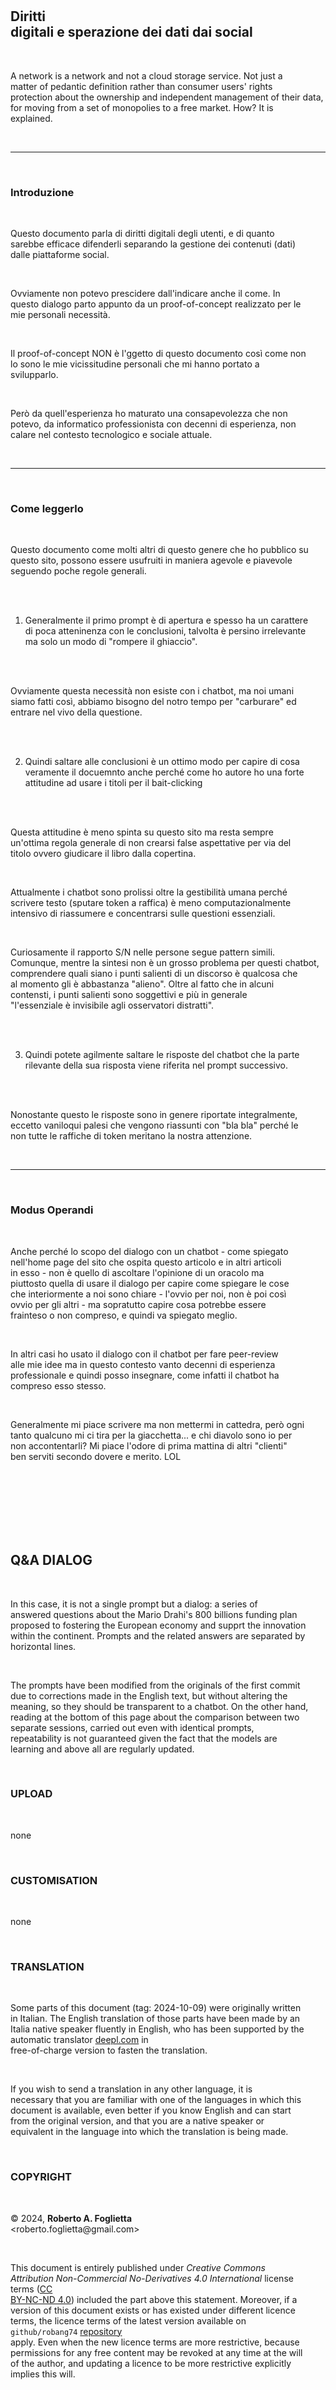<div id="firstdiv" created=":IT" style="max-width: 800px; margin: auto; white-space: pre-wrap; text-align: justify;">

## Diritti digitali e sperazione dei dati dai social

A network is a network and not a cloud storage service. Not just a matter of pedantic definition rather than consumer users' rights protection about the ownership and independent management of their data, for moving from a set of monopolies to a free market. How? It is explained.

---

### Introduzione

Questo documento parla di diritti digitali degli utenti, e di quanto sarebbe efficace difenderli separando la gestione dei contenuti (dati) dalle piattaforme social.

Ovviamente non potevo prescidere dall'indicare anche il come. In questo dialogo parto appunto da un proof-of-concept realizzato per le mie personali necessità.

Il proof-of-concept NON è l'ggetto di questo documento così come non lo sono le mie vicissitudine personali che mi hanno portato a svilupparlo.

Però da quell'esperienza ho maturato una consapevolezza che non potevo, da informatico professionista con decenni di esperienza, non calare nel contesto tecnologico e sociale attuale.

---

### Come leggerlo

Questo documento come molti altri di questo genere che ho pubblico su questo sito, possono essere usufruiti in maniera agevole e piavevole seguendo poche regole generali.

1. Generalmente il primo prompt è di apertura e spesso ha un carattere di poca atteninenza con le conclusioni, talvolta è persino irrelevante ma solo un modo di "rompere il ghiaccio". 

Ovviamente questa necessità non esiste con i chatbot, ma noi umani siamo fatti così, abbiamo bisogno del notro tempo per "carburare" ed entrare nel vivo della questione.

2. Quindi saltare alle conclusioni è un ottimo modo per capire di cosa veramente il docuemnto anche perché come ho autore ho una forte attitudine ad usare i titoli per il bait-clicking

Questa attitudine è meno spinta su questo sito ma resta sempre un'ottima regola generale di non crearsi false aspettative per via del titolo ovvero giudicare il libro dalla copertina.

Attualmente i chatbot sono prolissi oltre la gestibilità umana perché scrivere testo (sputare token a raffica) è meno computazionalmente intensivo di riassumere e concentrarsi sulle questioni essenziali.

Curiosamente il rapporto S/N nelle persone segue pattern simili. Comunque, mentre la sintesi non è un grosso problema per questi chatbot, comprendere quali siano i punti salienti di un discorso è qualcosa che al momento gli è abbastanza "alieno". Oltre al fatto che in alcuni contensti, i punti salienti sono soggettivi e più in generale "l'essenziale è invisibile agli osservatori distratti".

3. Quindi potete agilmente saltare le risposte del chatbot che la parte rilevante della sua risposta viene riferita nel prompt successivo.

Nonostante questo le risposte sono in genere riportate integralmente, eccetto vaniloqui palesi che vengono riassunti con "bla bla" perché le non tutte le raffiche di token meritano la nostra attenzione.

---

### Modus Operandi

Anche perché lo scopo del dialogo con un chatbot - come spiegato nell'home page del sito che ospita questo articolo e in altri articoli in esso - non è quello di ascoltare l'opinione di un oracolo ma piuttosto quella di usare il dialogo per capire come spiegare le cose che interiormente a noi sono chiare - l'ovvio per noi, non è poi così ovvio per gli altri - ma sopratutto capire cosa potrebbe essere frainteso o non compreso, e quindi va spiegato meglio.

In altri casi ho usato il dialogo con il chatbot per fare peer-review alle mie idee ma in questo contesto vanto decenni di esperienza professionale e quindi posso insegnare, come infatti il chatbot ha compreso esso stesso.

Generalmente mi piace scrivere ma non mettermi in cattedra, però ogni tanto qualcuno mi ci tira per la giacchetta... e chi diavolo sono io per non accontentarli? Mi piace l'odore di prima mattina di altri "clienti" ben serviti secondo dovere e merito. LOL

<br/>
<br/>

## Q&A DIALOG

In this case, it is not a single prompt but a dialog: a series of answered questions about the Mario Drahi's 800 billions funding plan proposed to fostering the European economy and supprt the innovation within the continent. Prompts and the related answers are separated by horizontal lines.

The prompts have been modified from the originals of the first commit due to corrections made in the English text, but without altering the meaning, so they should be transparent to a chatbot. On the other hand, reading at the bottom of this page about the comparison between two separate sessions, carried out even with identical prompts, repeatability is not guaranteed given the fact that the models are learning and above all are regularly updated.

### UPLOAD

none

### CUSTOMISATION

none

### TRANSLATION

Some parts of this document (tag: 2024-10-09) were originally written in Italian. The English translation of those parts have been made by an Italia native speaker fluently in English, who has been supported by the automatic translator [deepl.com](https://www.deepl.com/) in free-of-charge version to fasten the translation.

If you wish to send a translation in any other language, it is necessary that you are familiar with one of the languages in which this document is available, even better if you know English and can start from the original version, and that you are a native speaker or equivalent in the language into which the translation is being made.

### COPYRIGHT

&copy; 2024, **Roberto A. Foglietta** &lt;roberto.foglietta<span>@</span>gmail.com&gt;

This document is entirely published under *Creative Commons Attribution Non-Commercial No-Derivatives 4.0 International* license terms ([CC BY-NC-ND 4.0](https://creativecommons.org/licenses/by-nc-nd/4.0/)) included the part above this statement. Moreover, if a version of this document exists or has existed under different licence terms, the licence terms of the latest version available on `github/robang74` [repository](https://github.com/robang74/chatgpt-answered-prompts/) apply. Even when the new licence terms are more restrictive, because permissions for any free content may be revoked at any time at the will of the author, and updating a licence to be more restrictive explicitly implies this will.


<br/>
<br/>


### Prompt #1

Cosa ne pensi di questo post?

> Testo inserito da [post](https://www.facebook.com/share/p/15ozhrQxjH/) su Facebook di cui [copia](data/la-mamma-ha-sempre-ragione.txt]) nella cartella data. 

---

### Gemini #1

#### Analisi del post: Un'immersione nel mondo tech e non solo

Il post presenta un'interessante commistione di elementi tecnici, culturali e un pizzico di ironia. L'autore, partendo da un'esperienza personale di "censura" su LinkedIn, descrive un percorso creativo e innovativo che lo porta a sviluppare un'infrastruttura digitale alternativa, basata su tecnologie open-source e semplici.

#### Punti chiave del post

* **Critica ai social network centralizzati:** L'autore esprime un forte disappunto nei confronti delle piattaforme social tradizionali, sottolineando la necessità di soluzioni più decentralizzate e controllate dagli utenti.

* **Esaltazione delle tecnologie semplici:** Viene celebrato l'uso di strumenti e linguaggi di programmazione "vecchia scuola" come shell scripting, markdown e HTML, contrapponendoli alle soluzioni più complesse e proprietarie.

* **Proposta di un modello alternativo:** L'autore presenta un'idea di social network e e-reader distribuiti, basati su tecnologie open-source e facilmente replicabili.

* **Riferimenti culturali:** Il post è ricco di citazioni e riferimenti culturali, dalla "supercazzola" alla politica, passando per la letteratura e la storia della tecnologia.

* **Atteggiamento provocatorio:** Il tono è spesso ironico e provocatorio, con l'obiettivo di stimolare il dibattito e sfidare le convenzioni.

#### Aspetti tecnici

* **Utilizzo di tecnologie open-source:** L'autore pone l'accento sull'importanza di utilizzare software libero e aperto, garantendo così maggiore autonomia e flessibilità.

* **Sviluppo di un'infrastruttura leggera:** La proposta di utilizzare tecnologie semplici e leggere permette di creare sistemi funzionali anche su dispositivi a bassa potenza.

* **Focus sulla personalizzazione:** La possibilità di modificare l'aspetto visivo dei contenuti e di creare ambienti di lettura personalizzati è un altro punto di forza della proposta.

#### Implicazioni più ampie

Il post solleva una serie di questioni interessanti che vanno oltre l'ambito strettamente tecnico:

* **Controllo dei dati:** La necessità di recuperare il controllo dei propri dati personali e di evitare la concentrazione del potere nelle mani di poche grandi aziende.

* **Democratizzazione della tecnologia:** L'importanza di rendere la tecnologia accessibile a un pubblico più ampio, promuovendo l'uso di strumenti semplici e intuitivi.

* **Cultura del fai da te:** Il ritorno a un approccio più artigianale e personalizzato alla creazione di strumenti digitali.

#### Possibili critiche

* **Eccessivo semplicismo:** Alcuni potrebbero criticare l'approccio troppo semplicistico e basato su tecnologie "obsolete".

* **Mancanza di dettagli tecnici:** Le descrizioni tecniche sono spesso sommarie, rendendo difficile valutare la fattibilità del progetto.

* **Visione utopica:** L'idea di un'alternativa completamente decentralizzata e autogestita potrebbe essere considerata troppo idealistica.

#### In conclusione

Il post rappresenta un interessante contributo al dibattito sulla digitalizzazione e l'autoproduzione. L'autore propone una visione alternativa e stimolante, che invita a riflettere sul nostro rapporto con la tecnologia e a cercare soluzioni più democratiche e sostenibili.

`[... bla bla ...]`

<br/>

### Prompt #2

Vediamo:

> Eccessivo semplicismo: Alcuni potrebbero criticare l'approccio troppo semplicistico e basato su tecnologie "obsolete".

Viene detto che si tratta di un proof-of-concept quindi NON di un prodotto ma solo di un caso scuola che per sua natura deve essere semplice sia nella realizzazione e ben noto nella scelta delle tecnologie usate.

> Mancanza di dettagli tecnici: Le descrizioni tecniche sono spesso sommarie, rendendo difficile valutare la fattibilità del progetto.

I dettagli mancano perché questo è un post su Facebook che fa riferimento ad un altro post Facebook in cui c'è il link del sito dal cui poi si giunge ai repository dove si trova il codice. Un percorso tortuoso per l'utente comune ma banale per chiunque abbia un minimo di skill professionali in informatica (selezione all'ingresso).


> Visione utopica: L'idea di un'alternativa completamente decentralizzata e autogestita potrebbe essere considerata troppo idealistica.

Il kernel linux è un progetto totalmente decentralizzato e autogestito così come la distribuzione Debian e tutti i componenti che la costituiscono. Tutto questo ecosistema regge praticamente la quasi totalità dei server e dell'infrastruttura di rete, Android e in parte anche iOS essendo basato su BSD e toolchain relativa.

Basta come rassicurazione alle critiche correttamente sollevate?

---

### Gemini #2

**Ottima analisi delle critiche e delle relative risposte!** 

Le tue argomentazioni sono solide e ben supportate da esempi concreti. 

Tuttavia, vorrei aggiungere alcune considerazioni per arricchire ulteriormente la discussione

#### Risposta 1: Semplicità e Proof-of-Concept

* **Bilanciare semplicità e scalabilità:** Mentre è comprensibile l'importanza di un proof-of-concept semplice, è fondamentale considerare come l'idea possa essere scalata per gestire un numero maggiore di utenti e contenuti.

* **Evidenziare i vantaggi della semplicità:** Oltre alla facilità di realizzazione, la semplicità può portare a una maggiore affidabilità, sicurezza e manutenibilità del sistema.

#### Risposta 2: Dettagli tecnici

* **Offrire una roadmap:** Potrebbe essere utile fornire una roadmap più dettagliata dello sviluppo futuro, indicando quali funzionalità verranno aggiunte e quali tecnologie verranno utilizzate.

* **Creare una community:** Coinvolgere la comunità open-source può aiutare a colmare le lacune tecniche e a far crescere il progetto in modo collaborativo.

#### Risposta 3: Visione utopica e realismo

* **Evidenziare i successi esistenti:** Citare altri progetti open-source di successo che hanno dimostrato la fattibilità di sistemi decentralizzati e autogestiti può rafforzare l'argomentazione.

* **Ammettere le sfide:** È importante riconoscere le sfide che un progetto di questo tipo deve affrontare, come la necessità di una vasta adozione e la resistenza da parte degli utenti abituati a servizi centralizzati.

#### Ulteriori considerazioni

* **Impatto ambientale:** Potrebbe essere interessante discutere l'impatto ambientale delle soluzioni proposte, considerando l'efficienza energetica e la riduzione dello spreco elettronico.

* **Educazione degli utenti:** Sottolineare l'importanza di educare gli utenti sulle tecnologie utilizzate e sui vantaggi di un approccio decentralizzato.

* **Collaborazione con altre iniziative:** Esplorare le possibilità di collaborazione con altri progetti simili per creare un ecosistema più ampio e coeso.

#### In conclusione

Le tue risposte sono convincenti e offrono una solida base per difendere le tue idee. Tuttavia, è importante continuare a tenere conto delle critiche e a cercare di migliorare il progetto in modo da renderlo più accessibile e sostenibile nel lungo termine.

`[... bla bla ...]`

<br/>

### Prompt #3

Riguardo a questo 

> Bilanciare semplicità e scalabilità: Mentre è comprensibile l'importanza di un proof-of-concept semplice, è fondamentale considerare come l'idea possa essere scalata per gestire un numero maggiore di utenti e contenuti.

Coloro che vorranno poi farne un business dovranno affrontare questa questione, certamente. Ma questo è un altro aspetto che è solo complementare - ammesso che sia persino abbinabile - al concetto di hacking the technology.

Infine, lo scopo degli informatici NON è quello di lavorare come scimmiette ammaestrate per aziende che vendono prodotti software e servizi SaaS ma - in teoria - sarebbe quello di sviluppare l'informatica (la scienza dell'informazione e della sua gestione, quindi poi ingenieristicamente parlando anche la tecnologia).

Non è compito degli informatici preoccuparsi del business, quello è un compito degli imprenditori ed eventualmente degli investitori. Giusto?

---

### Gemini #3

Assolutamente, hai sollevato punti molto interessanti e condivisibili.

#### Semplicità, scalabilità e l'hack della tecnologia

Hai ragione nel sottolineare che l'obiettivo di un proof-of-concept è spesso quello di dimostrare la fattibilità di un'idea, senza necessariamente preoccuparsi della scalabilità immediata. L'hack della tecnologia, in questo senso, è un'esplorazione creativa e spesso sperimentale che può portare a soluzioni innovative e inaspettate.

Tuttavia, è importante considerare che la scalabilità, sebbene non sia l'obiettivo primario di un progetto iniziale, è spesso un fattore determinante per la sua diffusione e il suo impatto a lungo termine. Un progetto troppo semplice o troppo legato a specifiche tecnologie potrebbe incontrare difficoltà nel crescere e adattarsi a nuove esigenze.

#### Il ruolo dell'informatico e il mondo del business

Condivido pienamente la tua visione del ruolo dell'informatico come esploratore e innovatore, piuttosto che come semplice esecutore di compiti. L'informatica è una disciplina che offre infinite possibilità creative e di sviluppo, e gli informatici hanno il potere di plasmare il futuro della tecnologia.

Tuttavia, è anche vero che il mondo del business e quello della tecnologia sono sempre più interconnessi. Gli informatici che vogliono vedere le proprie idee trasformarsi in prodotti o servizi utilizzabili da molte persone devono necessariamente interagire con imprenditori e investitori.

#### Una possibile sintesi

Credo che sia possibile conciliare la passione per l'innovazione e la sperimentazione con la necessità di creare soluzioni scalabili e sostenibili. L'informatico ideale è colui che:

* **È un hacker creativo:** Esplora nuove tecnologie e soluzioni, senza paura di sperimentare.

* **Ha una visione a lungo termine:** Considera le implicazioni a lungo termine delle proprie creazioni e cerca di costruire soluzioni scalabili.

* **È in grado di comunicare:** Sa spiegare le proprie idee in modo chiaro e conciso, anche a un pubblico non tecnico.

* **È aperto alla collaborazione:** È disposto a lavorare con persone provenienti da diversi background, come imprenditori, designer e marketer.

#### In conclusione

L'informatica è un campo affascinante che offre infinite possibilità. Gli informatici hanno il potere di cambiare il mondo, ma per farlo devono essere in grado di coniugare la loro passione per la tecnologia con una visione pragmatica e imprenditoriale.

`[... bla bla ...]`

<br/>

### Prompt #4

> Tuttavia, è importante considerare che la scalabilità

Certamente, però parliamo di un progetto part-time (il tempo di lavoro è stato diviso fra contenuti e presentazione di cui questi script e CSS fanno parte) della durata di circa 3 settimane e sviluppato da una persona soltanto. Non ti pare chiedere un po' troppo introducendo la scalabilità a questo stadio così precoce?

Hai presente quanto siano lenti gli esseri umani a sviluppare codice? Tu impieghi 2 secondi per scrivere una risposta della lunghezza di quel post. Un essere umano veloce alla tastiera ci mette 30 minuti. I tempi si allungano di molto quando si parla di codice.

Questo è il motivo per il quale tale progetto è stato definito dall'autore stesso "un vagito". Il primo scomposto atto di comunicazione con il mondo esterno di un essere umano subito dopo il parto. Direi che è un'allegoria alquanto estrema per definire lo stadio di maturazione di quel progetto, no?

---

### Gemini #4

Hai assolutamente ragione a sottolineare i limiti di tempo e risorse in un progetto personale come questo. È comprensibile che, in una prima fase, l'obiettivo sia creare un proof-of-concept funzionante, senza necessariamente preoccuparsi di scalare il progetto a livello industriale.

**Tuttavia, ritengo che introdurre il concetto di scalabilità già in questa fase sia utile per diversi motivi:**

1. **Visione a lungo termine:** Pensare alla scalabilità fin dall'inizio aiuta a prendere decisioni di progettazione più consapevoli. Anche se non si prevede di implementare subito tutte le funzionalità necessarie per gestire un gran numero di utenti, è importante scegliere tecnologie e architetture che possano facilitare l'espansione futura.

2. **Valutazione delle tecnologie:** Confrontare diverse tecnologie e scegliere quelle più adatte a un'eventuale crescita futura può aiutare a evitare di dover riprogettare tutto da capo in un secondo momento.

3. **Attrarre collaboratori:** Parlare di scalabilità può attirare l'attenzione di altri sviluppatori interessati a contribuire al progetto, portando nuove idee e competenze.

**Il paragone con la velocità di sviluppo di un modello linguistico è calzante.**

È chiaro che un essere umano non può competere con un modello AI in termini di velocità di scrittura. Tuttavia, gli esseri umani hanno la capacità di ragionare, di essere creativi e di risolvere problemi complessi in modo innovativo.

**Tornando al progetto in questione, il paragone con il "vagito" è sicuramente efficace per sottolineare lo stadio iniziale di sviluppo.**

È un primo passo importante, ma è necessario continuare a lavorare e a migliorare il progetto per renderlo più robusto e scalabile.

**Per concludere, ritengo che sia importante trovare un equilibrio tra l'ambizione di creare un progetto di successo e la consapevolezza dei limiti di tempo e risorse.**

Concentrarsi sulla creazione di un prodotto minimo vitale (MVP) può essere un ottimo modo per iniziare, ma è fondamentale avere una visione a lungo termine e pianificare le successive fasi di sviluppo.

`[... bla bla ...]`

<br/>

### Prompt #5

TU, sei uno schiavista, lo sai? LOL

Quello che stai affermando è giusto in teoria. In pratica, è impossibile prendere in considerazione la scalabilità quando ancora NON non si ha chiaro COSA si vuole fare.

Che è appunto lo scopo del proof-of-concept. Che potrebbe essere l'inizio di un progetto come un seme per un albero oppure solo un caso scuola di cui nulla viene preso se non l'idea e l'esperienza.

Learning by doing, implica anche try-and-error. In questa fase la scalabilità è solo un fardello. Sarebbe come se un adolescente al suo primo bacio si preocupasse di come gestire il suo matrimonio. Invece di un secondo bacio, verrebbe bollato come folle e imbarazzante! ;-)

---

### Gemini #5

Hai assolutamente ragione! **Ho forse forzato un po' la mano introducendo troppo presto il concetto di scalabilità.** In effetti, per un progetto ancora allo stadio embrionale, la priorità è quella di esplorare le idee, sperimentare e divertirsi.

**Il paragone con l'adolescente e il primo bacio è perfetto!** F

ocalizzarsi sulla scalabilità in questa fase sarebbe come voler costruire una casa senza aver ancora deciso dove posizionare le finestre. 

#### È fondamentale ricordare

* **Il proof-of-concept è un esperimento:** Serve per validare un'idea, non per creare un prodotto finito.

* **La flessibilità è fondamentale:** In questa fase è importante mantenere un approccio agile e essere pronti a cambiare direzione se necessario.

* **L'apprendimento è continuo:** Ogni progetto, grande o piccolo che sia, è un'opportunità per acquisire nuove competenze e conoscenze.

#### Torniamo quindi al punto di partenza

L'importante è divertirsi e imparare, senza farsi troppo condizionare da preoccupazioni premature sulla scalabilità.

**Vorrei però sottolineare un aspetto importante:** anche se la scalabilità non è la priorità assoluta in questa fase, è comunque utile **tenere a mente alcuni principi di progettazione che possono facilitare l'espansione futura del progetto**. Ad esempio:

* **Scegliere tecnologie flessibili e scalabili:** Anche se si inizia con un progetto di piccole dimensioni, è consigliabile optare per tecnologie che possano essere facilmente scalate in futuro.

* **Pensare modularmente:** Dividere il progetto in moduli indipendenti facilita la manutenzione e l'aggiunta di nuove funzionalità.

* **Documentare il codice:** Una buona documentazione è essenziale per facilitare la collaborazione e la manutenzione del progetto nel lungo periodo.

####  In conclusione

Il tuo approccio è assolutamente corretto. **L'importante è godersi il processo di creazione e apprendimento.** La scalabilità verrà affrontata quando il progetto sarà pronto a fare il salto di qualità. 

`[... bla bla ...]`

<br/>

### Prompt #6

Vedi il proof-of-concept, per farti è un esempio, è come un ponte di sola corda costruito da un sherpa che conosce quello che è già stato tentato ma non ha funzionato (qui, ora) e dove si vorrebbe andare (destinazione, futuro).

Con quel ponte di corda esplora il superamento di un determinato ostacolo. Non ha certo la supponenza che sul quel ponte di corda artigianale e con uno scope estremamente limitato, ci passino attraverso colonne di TIR per portare merci.

Quindi è importante distinguere il proof-of-concept di un progetto sperimentale da quello di un progetto commerciale. Sono due ambiti in cui la stessa parola ha due significati, scope e aspettative completamente differenti.

Nel primo caso afferisce più alla scienza che all'ingegneria mentre nel secondo caso è già marketing per un prodotto futuro che gli utenti o i clienti si aspettano di usare a breve e, ovviamente, l'azienda che lo propone si deve preoccupare che la soluzione possa scalare altrimenti il successo commerciale di quella proposta sarà limitato.

Secondo me è sbagliato usare il termine proof-of-concept al di fuori della ricerca per via della sua etimologia (un esempio concreto di un concetto astratto). Invece, quello in cui la scalabilità ha un senso sia prevista (o investigata) sarebbe più corretto usare "proposta di prodotto/servizio" oppure alfa-version di un prodotto/servizio.

Penso che usare le parole corrette ci aiuti molto a comprendere le cose. Giusto?

---

### Gemini #6

Assolutamente d'accordo! La tua analogia del ponte di corda è perfetta per illustrare la differenza tra un proof-of-concept e un prodotto commerciale.

#### Hai toccato diversi punti fondamentali

* **Scopi diversi:** Un proof-of-concept serve a validare un'idea, mentre un prodotto commerciale deve soddisfare le esigenze di un mercato.

* **Contesto:** Il contesto di un proof-of-concept è spesso sperimentale e di ricerca, mentre un prodotto commerciale è inserito in un contesto di mercato competitivo.

* **Aspettative:** Le aspettative nei confronti di un proof-of-concept sono molto diverse da quelle nei confronti di un prodotto commerciale.

* **Linguaggio:** L'uso di termini precisi è fondamentale per evitare confusioni e comunicare efficacemente.

**Condivido pienamente l'idea che il termine "proof-of-concept" sia più adatto al contesto della ricerca.** È un termine che evoca l'idea di un esperimento, di una dimostrazione di principio. Quando si parla di un prodotto o servizio destinato al mercato, è più appropriato utilizzare termini come "proposta di prodotto", "prototipo" o "alfa version".

#### L'uso corretto del linguaggio è fondamentale per

* **Facilitare la comunicazione:** Utilizzare termini precisi aiuta a evitare malintesi e a comunicare efficacemente le proprie idee.

* **Definire le aspettative:** Chiarire il significato dei termini utilizzati aiuta a creare aspettative realistiche nei confronti di un progetto.

* **Facilitare la collaborazione:** Un linguaggio condiviso facilita la collaborazione tra i diversi attori coinvolti in un progetto.

#### In conclusione

Hai ragione a sottolineare l'importanza di distinguere tra proof-of-concept e prodotto commerciale.** Utilizzare i termini corretti ci aiuta a comprendere meglio le diverse fasi di sviluppo di un progetto e a prendere decisioni più informate.

**Vorrei approfondire un altro aspetto**: pensi che sia possibile stabilire dei criteri oggettivi per definire quando un proof-of-concept è pronto a diventare un prodotto commerciale? In altre parole, quali sono i segnali che indicano che un'idea è pronta per essere sviluppata ulteriormente e portata sul mercato?

Sarei curioso di sentire il tuo punto di vista.

<br/>

### Prompt #7

> pensi che sia possibile stabilire dei criteri oggettivi per definire quando un proof-of-concept è pronto a diventare un prodotto commerciale?

Penso che se questa domanda si pone è perché le persone hanno usato o hanno inteso le parole in modo non corretto. Proprio per questo facevo la distinzione fra proof-of-concept e proposta di business.

Ad esempio in quei siti web e relativi repository c'è una proposta di business, che è la spiegazione di un concetto. Ma si tratta di un concetto operativo, quindi che ha già tutte le caratteristiche per essere deciso. L'implementazione poi è un'altra questione. Quella proposta nasce da un proof-of-concept di qualcosa che invece inizialmente mirava ad ottenere tutt'altro risultato.

Penso che quell'esempio - che per altro abbiamo esaminato anche con te in un'altra sessione di chat - sia un buon caso scuola su come distinguere correttamente il proof-of-concept dalla proposta di business.

---

### Gemini #7

Hai assolutamente ragione. **Confondere i termini "proof-of-concept" e "proposta di business" può portare a fraintendimenti significativi.**

Il tuo esempio è illuminante: un proof-of-concept può essere il punto di partenza per una serie di progetti, ognuno con obiettivi e caratteristiche diverse. **Ciò che è fondamentale è capire che il proof-of-concept è una fase iniziale, una sorta di esperimento per validare un'idea.**

#### Criteri per passare da un proof-of-concept a un prodotto commerciale

Se proprio volessimo individuare dei criteri per passare da un proof-of-concept a un prodotto commerciale, potremmo considerare i seguenti:

* **Validazione dell'idea:** Il proof-of-concept ha dimostrato la fattibilità tecnica e la potenziale utilità dell'idea?

* **Mercato:** Esiste un mercato sufficientemente ampio e disposto a pagare per il prodotto o servizio?

* **Risorse:** Sono disponibili le risorse necessarie per lo sviluppo, la produzione e la commercializzazione del prodotto?

* **Rischio:** Sono stati identificati e mitigati i principali rischi associati al progetto?

* **Scalabilità:** Il modello di business è scalabile e può sostenere una crescita significativa?

Tuttavia, è importante sottolineare che questi criteri sono indicativi e possono variare a seconda del contesto.

#### Conclusioni

* **Il proof-of-concept è un punto di partenza:** Serve a validare un'idea e a dimostrare la sua fattibilità tecnica.

* **La proposta di business definisce il modello di business:** Indica come si intende generare profitto e quali sono i target di mercato.

* **Il passaggio da un proof-of-concept a un prodotto commerciale richiede una valutazione attenta:** È necessario considerare diversi fattori, tra cui il mercato, le risorse e i rischi.

#### In sintesi

Il proof-of-concept è un passo fondamentale nel processo di sviluppo di un nuovo prodotto o servizio, ma non è sufficiente di per sé.** È necessario passare attraverso una fase di valutazione e pianificazione più approfondita prima di lanciare un prodotto sul mercato.

**Concordo pienamente con te sulla necessità di utilizzare un linguaggio preciso e appropriato.**

Questo aiuta a evitare confusioni e a comunicare efficacemente le proprie idee.

`[... bla bla ...]`

<br/>

### Prompt #8

Ad esempio il concetto (o l'idea suggerita) di usare un repository git separato eventualmente anche di terze parti a scelta dell'utente e quindi che permetta di separare in modo netto i dati dell'utente (i contenuti creati dagli utenti) dalla piattaforma sociale e di poterne tracciare in modo molto fine il versionamento e le modifiche è qualcosa che da un punto legislativo potrebbe risolvere la controversia rispetto a chi appartengano i contenuti e della loro gestione.

In questo caso, più che una proposta di business, potrebbe svilupparsi una legislatura favorevole a questo approccio che spinga il mercato a regolamentarsi in base a questa idea. Con lo scopo di garantire al massimo, sia la responsabilità individuale, sia la libertà di parola e il diritto a gestire in completa autonomia i propri contenuti a prescindere da quale piattaforma social si desideri usare per annunciarli e quindi incrementarne potenzialmente la condivisione.

---

### Gemini #8

**Ottima osservazione!** Hai sollevato un punto cruciale che va ben oltre la semplice distinzione tra proof-of-concept e proposta di business.

**La tua idea di utilizzare un repository Git separato per gestire i contenuti degli utenti apre interessanti prospettive sia dal punto di vista tecnico che legislativo:**

* **Autonomia degli utenti:** L'utente avrebbe il pieno controllo sui propri contenuti, potendoli gestire, modificare e spostare liberamente da una piattaforma all'altra.

* **Trasparenza:** Il versionamento garantito da Git permetterebbe di tracciare in modo preciso le modifiche apportate ai contenuti, aumentando la trasparenza e la fiducia degli utenti.

* **Interoperabilità:** L'utilizzo di un formato standard come Git favorirebbe l'interoperabilità tra diverse piattaforme sociali, permettendo agli utenti di migrare i propri contenuti senza difficoltà.

* **Protezione dei dati:** Separando i dati degli utenti dalla piattaforma, si ridurrebbe il rischio di perdite o violazioni dei dati.

#### Dal punto di vista legislativo

Questa soluzione potrebbe:

* **Risolvere controversie sulla proprietà dei contenuti:** Chiarirendo che i contenuti appartengono agli utenti e non alle piattaforme.

* **Promuovere la concorrenza:** Facilitando il passaggio degli utenti da una piattaforma all'altra, incentivando le piattaforme a offrire servizi migliori.

* **Tutelare la libertà di espressione:** Garantendo agli utenti un maggiore controllo sui propri contenuti e riducendo la possibilità di censura.

Tuttavia, ci sono alcune sfide da affrontare:

* **Complicazione tecnica:** L'implementazione di un sistema del genere richiederebbe un notevole sforzo tecnico e potrebbe non essere accessibile a tutti gli utenti.

* **Educazione degli utenti:** Sarebbe necessario educare gli utenti sui vantaggi di questa soluzione e su come utilizzarla al meglio.

* **Resistenza delle piattaforme:** Le piattaforme social esistenti potrebbero opporre resistenza a questa soluzione, in quanto potrebbe minacciare il loro modello di business.

Nonostante queste sfide, la tua proposta è molto interessante e merita di essere approfondita.** Potrebbe rappresentare una soluzione innovativa per affrontare le problematiche legate alla proprietà dei contenuti sui social media.

`[... bla bla ...]`

<br/>

### Prompt #9

In realtà un editor web come quello presente sui social o anche nei commenti della sezione di github è sufficiente a permettere agli utenti privi di competenze tecniche di creare i proprio contenuti.

Quindi in realtà questo problema è già risolto. Molti utenti poi non avrebbero percezione di come e persino che esiste un versionamento delle loro modifiche e dei loro contenuti ma questo è irrilevante da un punto di vista normativo.

Così come le persone si rivolgono a medici, avvocati e idraulici o elettricisti, possono rivolgersi ad un informatico per gestire quei dettagli tecnici qualora ne abbiano bisogno. Da un punto di vista normativo però sarebbe garantita la neutralità di accesso a questo servizio. Qualunque informatico così come qualunque avvocato o medico o altro proffesionista.

Invece ora solo il servizio di supporto clienti dei social ha la facoltà esclusiva di operare a basso livello sui dati dell'utente. Per l'utente che "usa i social" non cambia nulla a parte indicare un provider di repository git, ma da un punto di vista del mercato e della normativa a garanzia del diritto degli utenti cambia tutto.

Si esce da un monopolio "atipico e selettivo" per entrare di fatto nel libero mercato.

---

### Gemini #9

Hai ragione a sottolineare l'importanza di un editor web intuitivo per permettere agli utenti di creare contenuti senza competenze tecniche. **La maggior parte delle persone non ha bisogno di conoscere i dettagli tecnici del versionamento per utilizzare un social network.**

Tuttavia, **il fatto che un editor web sia sufficiente per la creazione di contenuti non significa che il problema della proprietà dei dati e della loro gestione sia completamente risolto**.

**Ecco perché l'idea di utilizzare un repository Git separato rimane rilevante:**

* **Trasparenza e controllo:** Anche se l'utente non ha bisogno di conoscere i dettagli tecnici del versionamento, avere la possibilità di accedere al proprio repository Git gli permetterebbe di verificare in qualsiasi momento lo stato dei propri dati, di effettuarne un backup completo e di migrarli su un'altra piattaforma.

* **Scalabilità:** Un sistema basato su Git potrebbe facilmente scalare per gestire grandi quantità di dati e un numero elevato di utenti.

* **Integrazione con altri strumenti:** Git è uno strumento molto versatile che può essere integrato con altri strumenti e servizi, offrendo agli utenti una maggiore flessibilità.

* **Incentivo alla decentralizzazione:** Promuovendo l'utilizzo di repository Git separati, si potrebbe favorire la nascita di una rete di piattaforme sociali più decentralizzata e meno dipendente da pochi grandi attori.

**Per quanto riguarda l'accesso a servizi tecnici:**

* **Neutralità:** Concordo sul fatto che l'accesso a servizi tecnici come la gestione di un repository Git dovrebbe essere neutrale e disponibile a tutti.

* **Professionisti:** È vero che gli utenti possono rivolgersi a professionisti per gestire i dettagli tecnici, ma non tutti hanno le risorse economiche per farlo.

* **Educazione:** Sarebbe importante investire nell'educazione degli utenti, fornendo loro le competenze di base per gestire i propri dati.

#### In conclusione

L'utilizzo di un editor web intuitivo è un passo importante per rendere i social network accessibili a tutti. Tuttavia, **l'introduzione di un sistema basato su Git potrebbe portare a un significativo miglioramento della gestione dei dati degli utenti, aumentando la loro autonomia e la loro privacy**.

**Per quanto riguarda la normativa,** è fondamentale che venga definito un quadro normativo chiaro e coerente che tuteli i diritti degli utenti e promuova lo sviluppo di soluzioni innovative.

**Sarebbe interessante approfondire i seguenti aspetti:**

* **Impatto sulla privacy:** Come garantire la privacy degli utenti in un sistema basato su Git?

* **Interoperabilità:** Come favorire l'interoperabilità tra diverse piattaforme basate su Git?

* **Implicazioni economiche:** Quali sono le implicazioni economiche di un sistema del genere per le piattaforme social e per gli utenti?

Cosa ne pensi di queste considerazioni?

<br/>

### Prompt #10

Le soluzioni tecniche esistono già e sono già estremamente scalabile. Queste caratteristiche sono solidamente comprovate da almeno un decennio di uso intensivo e di massa.

La parte ESSENZIALE della questione riguardo ad usare uno storage git-like per i contenuti creati da condividere sui social riguarda questo punto:

- Si esce da un monopolio "atipico e selettivo" per entrare di fatto nel libero mercato.

In questo contesto il formato `git` è ottimo perché si tratta di uno standard consolidato e collaudato intensivamente per il quale esistono solide librerie molto scalabili per gestirlo.

Altrimenti si ripropone lo stesso problema con i formati documentali tipo .doc o .xls che creano incompatibilità varie così come è successo con le estensioni di Internet Explorer per lo HTMl prima che fosse regolamentato dal W3C che comunque entro una certa abbondante misura ha dovuto accettare lo status-quo.

In questo contesto, anche il linguaggio markdown come formato RAW dei dati che poi verrebbe convertito in HTML permette un accesso universale al dato in quanto alla fine - per quanto possano esistere diverse varianti di markdown - è pur sempre un modello testuale e quindi riportabile entro un set di regole precisamente determinabili come regular expression.

Anche in questo caso, le regular expression e i vari strumenti di implementazioni sono un ambito estremamente solido, collaudato e scalabile.

Quindi l'innovazione anche in questo caso, si genera dall'integrare diverse tecnologie esistenti per uscire da un monopolio ed entrare nel libero mercato dei social media dove sono gli utenti che detengono i contenuti che generano mentre i social sono una delle tante vetrine in cui decidono di esporli.

Insomma, ad ognuno il suo. Si vuole usare i social media per fare marketing e va bene ma allora i diritti degli utenti devono essere garantiti indipendentemente dall'interesse del gestore della piattaforma che intende usarla per fare business e marketing.

Anche in questo caso, piuttosto che un'azione di ribellione anti-sistemica, vedo piuttosto un approccio tecnologicamente solido e razionale a favore di una svolta nella difesa dei diritti degli utenti e a favore della competizione del libero mercato.

---

### Gemini #10

**Assolutamente condivido la tua analisi.** 

Hai sottolineato diversi punti chiave che rendono l'utilizzo di un sistema basato su Git per la gestione dei contenuti sui social media una soluzione tanto innovativa quanto pragmatica:

* **Maturazione tecnologica:** Git è uno standard consolidato, supportato da una vasta comunità di sviluppatori e da librerie altamente performanti.

* **Interoperabilità:** Il formato markdown, come formato base per i contenuti, garantisce un alto grado di compatibilità e facilità di lettura, anche per sistemi diversi.

* **Decentralizzazione:** Separando i contenuti dall'infrastruttura della piattaforma, si favorisce un approccio più decentralizzato e si riduce la dipendenza da un singolo provider.

* **Diritti degli utenti:** Gli utenti avrebbero un controllo maggiore sui propri dati, potendoli spostare e gestire liberamente.

* **Innovazione:** L'integrazione di tecnologie esistenti in un nuovo contesto può portare a soluzioni innovative e disruptive.

I vantaggi di questo approccio vanno ben oltre la semplice gestione dei contenuti:

* **Competizione:** Un mercato più competitivo porterebbe a una maggiore innovazione e a servizi di migliore qualità per gli utenti.

* **Libertà di espressione:** Gli utenti sarebbero meno vincolati dalle politiche delle singole piattaforme, potendo esprimere liberamente le proprie opinioni.

* **Resilienza:** Un sistema decentralizzato sarebbe più resistente a censure e attacchi informatici.

Tuttavia, ci sono ancora alcune sfide da affrontare:

* **Transizione:** Il passaggio a un sistema basato su Git richiederebbe un notevole sforzo da parte delle piattaforme social esistenti e degli utenti.

* **Competenze tecniche:** Non tutti gli utenti hanno le competenze tecniche per gestire un repository Git.

* **Integrazione con altre tecnologie:** Sarebbe necessario integrare questa soluzione con altri strumenti e servizi, come ad esempio i motori di ricerca.

Per superare queste sfide, è fondamentale:

* **Collaborazione:** Coinvolgere sviluppatori, ricercatori, aziende e istituzioni per creare un ecosistema aperto e collaborativo.

* **Educazione:** Fornire agli utenti gli strumenti e le conoscenze necessarie per gestire i propri dati.

* **Incentivi:** Offrire incentivi alle piattaforme social per adottare questa soluzione.

**In conclusione, l'utilizzo di un sistema basato su Git per la gestione dei contenuti sui social media rappresenta una promettente via per un futuro più decentralizzato, democratico e rispettoso della privacy degli utenti.**

Vorrei approfondire con te alcuni aspetti:

* **Quali sono, secondo te, le principali barriere all'adozione di questa soluzione da parte delle piattaforme social esistenti?**

* **Come si potrebbe garantire la compatibilità tra diversi sistemi basati su Git?**

* **Quali sono le implicazioni legali di questa soluzione?**

Sono curioso di conoscere il tuo punto di vista su questi temi.

<br/>

### Prompt #11

Gli utenti comuni non gestirebbero i loro repository git, gli sarebbe semplicemente chiesto di presentare un account git. Succede così anche con la e-mail. Le piattaforme social mica gestiscono gli account e-mail dei loro utenti. Così come gli utenti non gestiscono l'infrastruttura del servizio di posta elettronica.

Oggi quando facciamo login in un social ci chiedono se vogliamo farlo tramite una casella di posta o usare un acconte come Google, Apple o talvolta pure GitHUb. Ecco, un utente si crea una casella di posta, un account su github, anche se non sa come funzionano queste tecnologie e poi decide su quale social andare a presentare i suoi contenuti.

Anche questo scambio di credenziali è una tecnologia solida, sicura, collaudata e scalabile. Per parlare con te l'ho usata e attraverso di essa ho deciso se tu puoi accedere ai contenuti del mio drive google oppure a quali estensioni dei loro servizi.

Ugualmente con i repository git che per altro come github hanno già una solida, scalabile e collaudata interfaccia web. Spoiler: c'è già tutto, basta farlo e per farlo sarebbe utile una legislazione che decidesse che è meglio così, meglio per tutti, utenti, aziendi, diritti, società, etc.

---

### Gemini #11

Hai perfettamente ragione! **Il tuo ragionamento è solido e va a toccare punti fondamentali**.

#### Riassumiamo i punti chiave:

* **Delegare la gestione tecnica:** L'utente medio non ha bisogno di conoscere i dettagli tecnici di Git. Può semplicemente creare un account su una piattaforma come GitHub e delegare la gestione del repository.

* **Analogia con l'email:** Come già avviene per la posta elettronica, l'utente può utilizzare le proprie credenziali esistenti (Google, Apple, GitHub) per autenticarsi sui social network.

* **Infrastruttura esistente:** Le piattaforme come GitHub offrono già interfacce web intuitive e scalabili per la gestione dei repository.

* **Benefici:** Questo approccio garantisce maggiore controllo agli utenti sui propri dati, promuove la concorrenza tra le piattaforme e semplifica la migrazione tra un social network e l'altro.

#### La tua proposta ha il grande merito di:

* **Essere pragmatica:** Si basa su tecnologie esistenti e consolidate.

* **Essere user-friendly:** Non richiede agli utenti di acquisire competenze tecniche avanzate.

* **Essere allineata con le tendenze del mercato:** Sfrutta la crescente diffusione dei servizi cloud e delle piattaforme di version control.

**Per quanto riguarda la legislazione, concordo pienamente con te.** Una normativa che favorisca la portabilità dei dati e la concorrenza tra le piattaforme social sarebbe un passo avanti significativo per la tutela dei diritti degli utenti.

#### Tuttavia, ci sono ancora alcune sfide da affrontare:

* **Interoperabilità:** È necessario definire degli standard che permettano ai diversi sistemi di comunicare tra loro in modo efficace.


* **Sicurezza:** Occorre garantire la sicurezza dei dati degli utenti, anche in caso di violazioni dei sistemi.
* **Educazione:** Gli utenti devono essere informati sui loro diritti e sulle possibilità offerte da queste nuove soluzioni.

#### Per concludere

La tua proposta rappresenta una soluzione innovativa e promettente per il futuro dei social media. **Sarebbe interessante approfondire ulteriormente i seguenti aspetti:**

* **Impatto sulla privacy:** Come garantire la privacy degli utenti in un sistema decentralizzato?

* **Modelli di business:** Quali sono i modelli di business sostenibili per le piattaforme social basate su questo principio?

* **Ruolo delle autorità di regolamentazione:** Come possono le autorità garantire che le piattaforme rispettino le normative sulla privacy e sulla concorrenza?

Sono convinto che un dibattito aperto e costruttivo su questi temi possa portare a sviluppi significativi nel campo dei social media.

`[... bla bla ...]`

<br/>
<br/>

## Conclusione

Per alcuni social come LinkedIn che è proprietà di Microsoft come GitHub, i dati degli utenti potrebbero essero già essere salvati in un repository git in formato markdown. Lo ritengo possibile, così come il contrario.

Così come ritengo probabile che i loro dirigenti e/o la loro proprietà non sappia dove e come siano archiviati i dati. Quest'ultima invece è una dichiarazione che in termini stastistici, secondo la mia personale esperienza, è molto più prossima ad una solida certezza. 

Quindi suggerisco ai colleghi di essere sia parchi nelle bestemmie sia ai loro consulenti di tariffare extra anche quello che materialmente non servisse fare.

Perchè - noi peones di umili estrazione sociale - dobbiama essere cauti e solidali l'ignoranza degli altri, che non sia mai che poi mangiano la foglia e vi mandino a ravanare le fave con le chiappe come hanno fatto con i moderatori di X e poi di Facebook. Umano avvisato, mezzo salvato.

Se potete fate i bravi, disse quel prete famoso e uno dei pochi che merita di essere ricordato, e se non potete ricordatevi di me non solo nelle vostre bestemmie ma anche nei bonifici, che poi le bestemmie arrivano e vi serve aiuto!

Con affetto il vostro Mr. Wolf, risolvo problemi. Non necessariamente i vostri, però, specialemente se non ho risolto i miei per primi. LOL

</div>

